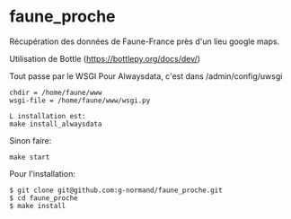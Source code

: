 # faune_proche

Récupération des données de Faune-France près d'un lieu google maps.

Utilisation de Bottle (https://bottlepy.org/docs/dev/)

Tout passe par le WSGI
Pour Alwaysdata, c'est dans /admin/config/uwsgi
```
chdir = /home/faune/www
wsgi-file = /home/faune/www/wsgi.py

L installation est:
make install_alwaysdata
``` 

Sinon faire:
```
make start
```


Pour l'installation:
```
$ git clone git@github.com:g-normand/faune_proche.git
$ cd faune_proche
$ make install
``` 
